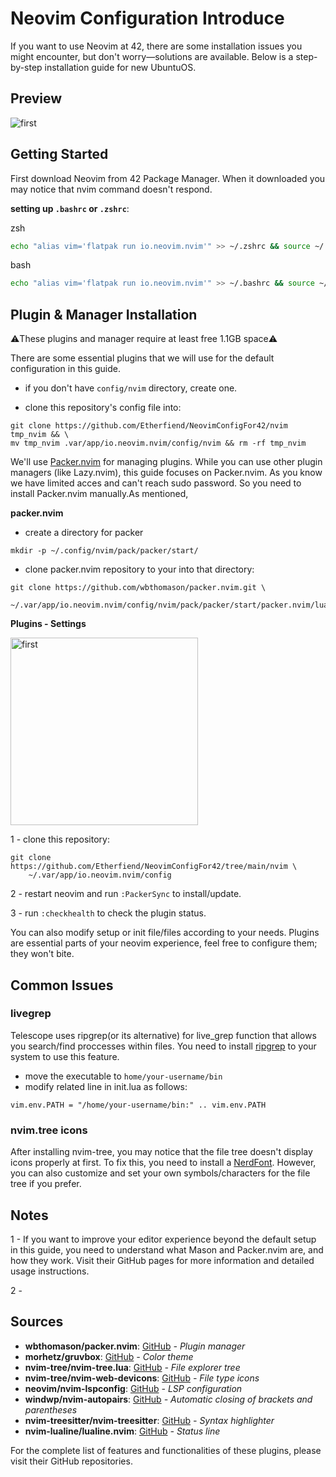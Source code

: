 # Neovim Configuration Introduce

If you want to use Neovim at 42, there are some installation issues you might encounter, but don't worry—solutions are available. Below is a step-by-step installation guide for new UbuntuOS.

## Preview 
<img src="https://i.imgur.com/XvQddx6.png" alt="first" width="auto" height="auto"> 

## Getting Started

First download Neovim from 42 Package Manager. When it downloaded you may notice that nvim command doesn't respond. 

**setting up `.bashrc` or `.zshrc`**:

zsh
```bash
echo "alias vim='flatpak run io.neovim.nvim'" >> ~/.zshrc && source ~/.zshrc
```
bash
```zsh
echo "alias vim='flatpak run io.neovim.nvim'" >> ~/.bashrc && source ~/.bashrc
```

## Plugin & Manager Installation

⚠️These plugins and manager require at least free 1.1GB space⚠️

There are some essential plugins that we will use for the default configuration in this guide.

- if you don't have `config/nvim` directory, create one.

- clone this repository's config file into:
```
git clone https://github.com/Etherfiend/NeovimConfigFor42/nvim tmp_nvim && \
mv tmp_nvim .var/app/io.neovim.nvim/config/nvim && rm -rf tmp_nvim
```

We'll use [Packer.nvim](github.com/wbthomason/packer.nvim/tree/master/lua/packer) for managing plugins. While you can use other plugin managers (like Lazy.nvim), this guide focuses on Packer.nvim. As you know we have limited acces and can't reach sudo password. So you need to install Packer.nvim manually.As mentioned, 

**packer.nvim**

- create a directory for packer
```
mkdir -p ~/.config/nvim/pack/packer/start/
```
- clone packer.nvim repository to your into that directory:
```
git clone https://github.com/wbthomason/packer.nvim.git \
    ~/.var/app/io.neovim.nvim/config/nvim/pack/packer/start/packer.nvim/lua/packer
```

**Plugins - Settings**

<img src="https://i.imgur.com/mHPGTAS.png" alt="first" width="300" height="auto"> 

1 - clone this repository:
```
git clone https://github.com/Etherfiend/NeovimConfigFor42/tree/main/nvim \
    ~/.var/app/io.neovim.nvim/config
```
2 - restart neovim and run `:PackerSync` to install/update.

3 - run `:checkhealth` to check the plugin status.

You can also modify setup or init file/files according to your needs. Plugins are essential parts of your neovim experience, feel free to configure them; they won't bite.

## Common Issues

### livegrep
Telescope uses ripgrep(or its alternative) for live_grep function that allows you search/find proccesses within files. You need to install [ripgrep](https://github.com/BurntSushi/ripgrep) to your system to use this feature.
- move the executable to `home/your-username/bin`
- modify related line in init.lua as follows:
```
vim.env.PATH = "/home/your-username/bin:" .. vim.env.PATH
```

### nvim.tree icons
After installing nvim-tree, you may notice that the file tree doesn't display icons properly at first. To fix this, you need to install a [NerdFont](https://www.nerdfonts.com/). However, you can also customize and set your own symbols/characters for the file tree if you prefer.

## Notes

1 - If you want to improve your editor experience beyond the default setup in this guide, you need to understand what Mason and Packer.nvim are, and how they work. Visit their GitHub pages for more information and detailed usage instructions.

2 - 

## Sources

- **wbthomason/packer.nvim**: [GitHub](https://github.com/wbthomason/packer.nvim) _- Plugin manager_
- **morhetz/gruvbox**: [GitHub](https://github.com/morhetz/gruvbox) _- Color theme_
- **nvim-tree/nvim-tree.lua**: [GitHub](https://github.com/nvim-tree/nvim-tree.lua) _- File explorer tree_
- **nvim-tree/nvim-web-devicons**: [GitHub](https://github.com/nvim-tree/nvim-web-devicons) _- File type icons_
- **neovim/nvim-lspconfig**: [GitHub](https://github.com/neovim/nvim-lspconfig) _- LSP configuration_
- **windwp/nvim-autopairs**: [GitHub](https://github.com/windwp/nvim-autopairs) _- Automatic closing of brackets and parentheses_
- **nvim-treesitter/nvim-treesitter**: [GitHub](https://github.com/nvim-treesitter/nvim-treesitter) _- Syntax highlighter_
- **nvim-lualine/lualine.nvim**: [GitHub](https://github.com/nvim-lualine/lualine.nvim) _- Status line_

For the complete list of features and functionalities of these plugins, please visit their GitHub repositories.

